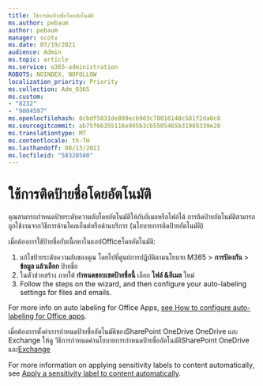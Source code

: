 ```yaml
---
title: ใช้การติดป้ายชื่อโดยอัตโนมัติ
ms.author: pebaum
author: pebaum
manager: scotv
ms.date: 07/19/2021
audience: Admin
ms.topic: article
ms.service: o365-administration
ROBOTS: NOINDEX, NOFOLLOW
localization_priority: Priority
ms.collection: Adm_O365
ms.custom:
- "8232"
- "9004597"
ms.openlocfilehash: 0cbdf5031de899ecb9d3c78016148c581f2da0c8
ms.sourcegitcommit: ab75f66355116e995b3cb5505465b31989339e28
ms.translationtype: MT
ms.contentlocale: th-TH
ms.lasthandoff: 08/13/2021
ms.locfileid: "58320580"
---
```

# <a name="auto-apply-labeling"></a>ใช้การติดป้ายชื่อโดยอัตโนมัติ

คุณสามารถกําหนดป้ายระดับความลับโดยอัตโนมัติให้กับอีเมลหรือไฟล์ได้ การติดป้ายอัตโนมัติสามารถถูกใช้งานจากวิธีการด้านไคลเอ็นต์หรือด้านบริการ (นโยบายการติดป้ายอัตโนมัติ)

เมื่อต้องการใช้ป้ายชื่อกับเนื้อหาในแอปOfficeโดยอัตโนมัติ: 

1. แก้ไขป้ายระดับความลับของคุณ โดยไปที่ศูนย์การปฏิบัติตามนโยบาย M365 > **การป้องกัน** > **ข้อมูล แล้วเลือก** ป้ายชื่อ 
1. ในตัวช่วยสร้าง ภายใต้ **กําหนดขอบเขตป้ายชื่อนี้** เลือก **ไฟล์ &อีเมล** ใหม่ 
1. Follow the steps on the wizard, and then configure your auto-labeling settings for files and emails. 

For more info on auto labeling for Office Apps, [see How to configure auto-labeling for Office apps](https://docs.microsoft.com/microsoft-365/compliance/apply-sensitivity-label-automatically#how-to-configure-auto-labeling-for-office-apps).

เมื่อต้องการตั้งค่าการกําหนดป้ายชื่ออัตโนมัติของSharePoint OneDrive OneDrive และ Exchange ให้ดู วิธีการกําหนดค่านโยบายการกําหนดป้ายชื่ออัตโนมัติSharePoint OneDrive และ[Exchange](https://go.microsoft.com/fwlink/?linkid=2148841)

For more information on applying sensitivity labels to content automatically, see [Apply a sensitivity label to content automatically](https://docs.microsoft.com/microsoft-365/compliance/apply-sensitivity-label-automatically).